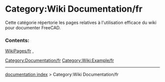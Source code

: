 # Category:Wiki Documentation/fr
Cette catégorie répertorie les pages relatives à l\'utilisation efficace du wiki pour documenter FreeCAD.

### Contents:

[WikiPages/fr](WikiPages/fr.md) ,

[Category:Documentation/fr](Category:Documentation/fr.md) [Category:Wiki:Example/fr](Category:Wiki:Example/fr.md)

---
[documentation index](../README.md) > Category:Wiki Documentation/fr
